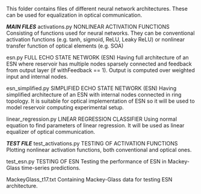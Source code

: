 This folder contains files of different neural network architectures. These can be used for equalization in optical communication.

***MAIN FILES***
activations.py
NONLINEAR ACTIVATION FUNCTIONS
Consisting of functions used for neural networks. They can be conventional activation functions (e.g. tanh, sigmoid, ReLU, Leaky ReLU) or nonlinear transfer function of optical elements (e.g. SOA)

esn.py
FULL ECHO STATE NETWORK (ESN)
Having full architecture of an ESN where reservoir has multiple nodes sparsely connected and feedback from output layer (if withFeedback == 1). Output is computed over weighted input and internal nodes.

esn_simplified.py
SIMPLIFIED ECHO STATE NETWORK (ESN)
Having simplified architecture of an ESN with internal nodes connected in ring topology. It is suitable for optical implementation of ESN so it will be used to model reservoir computing experimental setup.

linear_regression.py
LINEAR REGRESSION CLASSIFIER
Using normal equation to find parameters of linear regression. It will be used as linear equalizer of optical communication.

***TEST FILE***
test_activations.py
TESTING OF ACTIVATION FUNCTIONS
Plotting nonlinear activation functions, both conventional and optical ones.

test_esn.py
TESTING OF ESN
Testing the performance of ESN in Mackey-Glass time-series predictions.

MackeyGlass_t17.txt
Containing Mackey-Glass data for testing ESN architecture.
